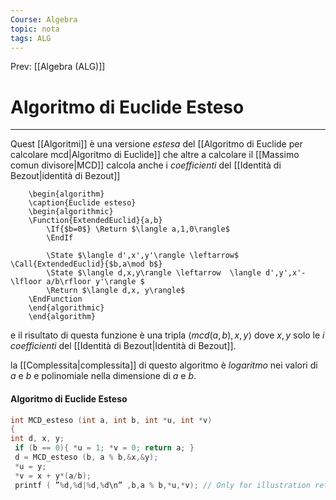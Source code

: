 ```yaml
---
Course: Algebra
topic: nota
tags: ALG
---
```


Prev: [[Algebra (ALG)]]

# Algoritmo di Euclide Esteso
---
Quest [[Algoritmi]] è una versione _estesa_ del [[Algoritmo di Euclide per calcolare mcd|Algoritmo di Euclide]] che altre a calcolare il [[Massimo comun divisore|MCD]] calcola anche i _coefficienti_ del [[Identità di Bezout|identità di  Bezout]]

```pseudo
	\begin{algorithm}
	\caption{Euclide esteso}
	\begin{algorithmic}
	\Function{ExtendedEuclid}{a,b}
		\If{$b=0$} \Return $\langle a,1,0\rangle$
		\EndIf
		
		\State $\langle d',x',y'\rangle \leftarrow$ \Call{ExtendedEuclid}{$b,a\mod b$}
		\State $\langle d,x,y\rangle \leftarrow  \langle d',y',x'-\lfloor a/b\rfloor y'\rangle $
		\Return $\langle d,x, y\rangle$
	\EndFunction
	\end{algorithmic}
	\end{algorithm} 
```
e il risultato di questa funzione è una tripla $\langle mcd(a,b),x,y \rangle$ dove $x,y$ solo le _i coefficienti_ del [[Identità di Bezout|Identità di Bezout]]. 

la [[Complessita|complessita]] di questo algoritmo è _logaritmo_ nei valori di $a$ e $b$ e polinomiale nella dimensione di $a$ e $b$.


#### Algoritmo di Euclide Esteso
```C
int MCD_esteso (int a, int b, int *u, int *v) 
{ 
int d, x, y;
 if (b == 0){ *u = 1; *v = 0; return a; } 
 d = MCD_esteso (b, a % b,&x,&y); 
 *u = y;
 *v = x + y*(a/b); 
 printf ( ”%d,%d|%d,%d\n” ,b,a % b,*u,*v); // Only for illustration return d;
```
